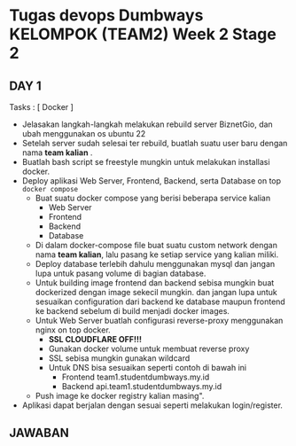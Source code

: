 # Tugas devops Dumbways KELOMPOK (TEAM2) Week 2 Stage 2

## DAY 1

Tasks :
[ Docker ]

- Jelasakan langkah-langkah melakukan rebuild server BiznetGio, dan ubah menggunakan os ubuntu 22
- Setelah server sudah selesai ter rebuild, buatlah suatu user baru dengan nama **team kalian** .
- Buatlah bash script se freestyle mungkin untuk melakukan installasi docker.
- Deploy aplikasi Web Server, Frontend, Backend, serta Database on top `docker compose`
  - Buat suatu docker compose yang berisi beberapa service kalian
    - Web Server
    - Frontend
    - Backend
    - Database
  - Di dalam docker-compose file buat suatu custom network dengan nama **team kalian**, lalu pasang ke setiap service yang kalian miliki.
  - Deploy database terlebih dahulu menggunakan mysql dan jangan lupa untuk pasang volume di bagian database.
  - Untuk building image frontend dan backend sebisa mungkin buat dockerized dengan image sekecil mungkin. dan jangan lupa untuk sesuaikan configuration dari backend ke database maupun frontend ke backend sebelum di build menjadi docker images.
  - Untuk Web Server buatlah configurasi reverse-proxy menggunakan nginx on top docker.
    - **SSL CLOUDFLARE OFF!!!**
    - Gunakan docker volume untuk membuat reverse proxy
    - SSL sebisa mungkin gunakan wildcard
    - Untuk DNS bisa sesuaikan seperti contoh di bawah ini
      - Frontend team1.studentdumbways.my.id
      - Backend api.team1.studentdumbways.my.id
  - Push image ke docker registry kalian masing".
- Aplikasi dapat berjalan dengan sesuai seperti melakukan login/register.

## JAWABAN
